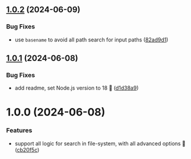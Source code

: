 ## [1.0.2](https://github.com/Avivbens/alfred-advance-fs-search/compare/v1.0.1...v1.0.2) (2024-06-09)


### Bug Fixes

* use `basename` to avoid all path search for input paths ([82ad9d1](https://github.com/Avivbens/alfred-advance-fs-search/commit/82ad9d1c544cc71f4d2f6c4bf1ed705291ccacfe))

## [1.0.1](https://github.com/Avivbens/alfred-advance-fs-search/compare/v1.0.0...v1.0.1) (2024-06-08)


### Bug Fixes

* add readme, set Node.js version to 18 🥷 ([d1d38a9](https://github.com/Avivbens/alfred-advance-fs-search/commit/d1d38a9503db8a3e96af008c359f46b1df371f74))

# 1.0.0 (2024-06-08)


### Features

* support all logic for search in file-system, with all advanced options 🥷 ([cb20f5c](https://github.com/Avivbens/alfred-advance-fs-search/commit/cb20f5cb034a8da767e3eb5fc617fc47f79f5a08))
